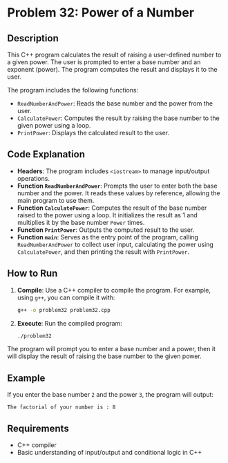 # Problem 32: Power of a Number

## Description
This C++ program calculates the result of raising a user-defined number to a given power. The user is prompted to enter a base number and an exponent (power). The program computes the result and displays it to the user.

The program includes the following functions:
- `ReadNumberAndPower`: Reads the base number and the power from the user.
- `CalculatePower`: Computes the result by raising the base number to the given power using a loop.
- `PrintPower`: Displays the calculated result to the user.

## Code Explanation

- **Headers**: The program includes `<iostream>` to manage input/output operations.
- **Function `ReadNumberAndPower`**: Prompts the user to enter both the base number and the power. It reads these values by reference, allowing the main program to use them.
- **Function `CalculatePower`**: Computes the result of the base number raised to the power using a loop. It initializes the result as 1 and multiplies it by the base number `Power` times.
- **Function `PrintPower`**: Outputs the computed result to the user.
- **Function `main`**: Serves as the entry point of the program, calling `ReadNumberAndPower` to collect user input, calculating the power using `CalculatePower`, and then printing the result with `PrintPower`.

## How to Run

1. **Compile**: Use a C++ compiler to compile the program. For example, using `g++`, you can compile it with:
   ```bash
   g++ -o problem32 problem32.cpp
   ```
2. **Execute**: Run the compiled program:
   ```bash
   ./problem32
   ```
  The program will prompt you to enter a base number and a power, then it will display the result of raising the base number to the given power.
## Example

If you enter the base number `2` and the power `3`, the program will output:
```
The factorial of your number is : 8
```

## Requirements
- C++ compiler
- Basic understanding of input/output and conditional logic in C++

